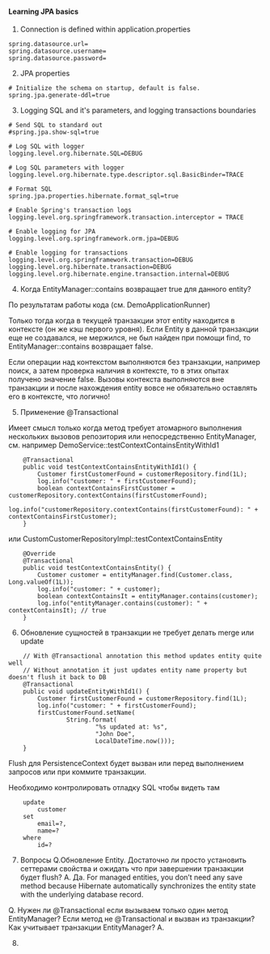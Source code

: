 #### Learning JPA basics

1. Connection is defined within application.properties

```
spring.datasource.url=
spring.datasource.username= 
spring.datasource.password=
```

2. JPA properties

```
# Initialize the schema on startup, default is false.
spring.jpa.generate-ddl=true
```

3. Logging SQL and it's parameters, and logging transactions boundaries

```
# Send SQL to standard out
#spring.jpa.show-sql=true

# Log SQL with logger
logging.level.org.hibernate.SQL=DEBUG

# Log SQL parameters with logger
logging.level.org.hibernate.type.descriptor.sql.BasicBinder=TRACE

# Format SQL
spring.jpa.properties.hibernate.format_sql=true

# Enable Spring's transaction logs
logging.level.org.springframework.transaction.interceptor = TRACE

# Enable logging for JPA
logging.level.org.springframework.orm.jpa=DEBUG
  
# Enable logging for transactions   
logging.level.org.springframework.transaction=DEBUG 
logging.level.org.hibernate.transaction=DEBUG
logging.level.org.hibernate.engine.transaction.internal=DEBUG
```

4. Когда EntityManager::contains возвращает true для данного entity?

По результатам работы кода (см. DemoApplicationRunner)

Только тогда когда в текущей транзакции этот entity находится в контексте (он же кэш 
первого уровня). Если Entity в данной транзакции еще не создавался, не мержился, не был найден 
при помощи find, то EntityManager::contains возвращает false. 

Если операции над контекстом выполняются без транзакции, например поиск, а затем проверка 
наличия в контексте, то в этих опытах получено значение false. Вызовы контекста выполняются 
вне транзакции и после нахождения entity вовсе не обязательно оставлять его в контексте, что логично! 

5. Применение @Transactional

Имеет смысл только когда метод требует атомарного выполнения нескольких вызовов 
репозитория или непосредственно EntityManager, см. например DemoService::testContextContainsEntityWithId1

```
    @Transactional
    public void testContextContainsEntityWithId1() {
        Customer firstCustomerFound = customerRepository.find(1L);
        log.info("customer: " + firstCustomerFound);
        boolean contextContainsFirstCustomer = customerRepository.contextContains(firstCustomerFound);
        log.info("customerRepository.contextContains(firstCustomerFound): " + contextContainsFirstCustomer);
    }
```

или CustomCustomerRepositoryImpl::testContextContainsEntity

```
    @Override
    @Transactional
    public void testContextContainsEntity() {
        Customer customer = entityManager.find(Customer.class, Long.valueOf(1L));
        log.info("customer: " + customer);
        boolean contextContainsIt = entityManager.contains(customer);
        log.info("entityManager.contains(customer): " + contextContainsIt); // true
    }
```

6. Обновление сущностей в транзакции не требует делать merge или update

```
    // With @Transactional annotation this method updates entity quite well
    // Without annotation it just updates entity name property but doesn't flush it back to DB
    @Transactional
    public void updateEntityWithId1() {
        Customer firstCustomerFound = customerRepository.find(1L);
        log.info("customer: " + firstCustomerFound);
        firstCustomerFound.setName(
                String.format(
                        "%s updated at: %s",
                        "John Doe",
                        LocalDateTime.now()));
    }
```
Flush для PersistenceContext будет вызван или перед выполнением запросов или при коммите
транзакции.

Необходимо контролировать отладку SQL чтобы видеть там 

```
    update
        customer 
    set
        email=?,
        name=? 
    where
        id=?
```


7. Вопросы
Q.Обновление Entity. Достаточно ли просто установить сеттерами свойства и ожидать 
что при завершении транзакции будет flush?
A. Да. For managed entities, you don’t need any save method because Hibernate automatically synchronizes 
the entity state with the underlying database record.

Q. Нужен ли @Transactional если вызываем только один метод EntityManager?
Если метод не @Transactional и вызван из транзакции?
Как учитывает транзакции EntityManager?
A. 

8. 